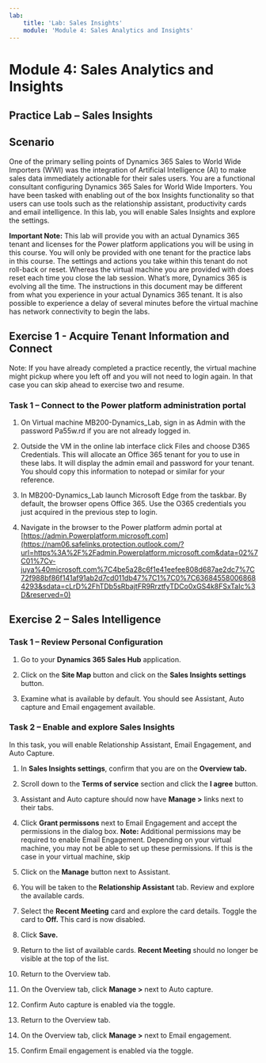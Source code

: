 ```yaml
---
lab:
    title: 'Lab: Sales Insights'
    module: 'Module 4: Sales Analytics and Insights'
---
```


Module 4: Sales Analytics and Insights
==================================

## Practice Lab – Sales Insights

Scenario
--------

One of the primary selling points of Dynamics 365 Sales to World Wide
Importers (WWI) was the integration of Artificial Intelligence (AI) to make
sales data immediately actionable for their sales users. You are a functional
consultant configuring Dynamics 365 Sales for World Wide Importers. You have
been tasked with enabling out of the box Insights functionality so that users can use
tools such as the relationship assistant, productivity cards and email
intelligence. In this lab, you will enable Sales Insights and explore the settings.

**Important Note:** This lab will provide you with an actual Dynamics 365 tenant
and licenses for the Power platform applications you will be using in this
course. You will only be provided with one tenant for the practice labs in this
course. The settings and actions you take within this tenant do not roll-back or
reset. Whereas the virtual machine you are provided with does reset each time
you close the lab session. What’s more, Dynamics 365 is evolving all the time. The
instructions in this document may be different from what you experience in your
actual Dynamics 365 tenant. It is also possible to experience a delay of several
minutes before the virtual machine has network connectivity to begin the labs.


Exercise 1 - Acquire Tenant Information and Connect
---------------------------------------------------

Note: If you have already completed a practice recently, the virtual machine
might pickup where you left off and you will not need to login again.  In that
case you can skip ahead to exercise two and resume.

### Task 1 – Connect to the Power platform administration portal

1.  On Virtual machine MB200-Dynamics_Lab, sign in as Admin with the password
    Pa55w.rd if you are not already logged in.

2.  Outside the VM in the online lab interface click Files and choose D365
    Credentials. This will allocate an Office 365 tenant for you to use in these
    labs.  It will display the admin email and password for your tenant.  You
    should copy this information to notepad or similar for your reference.

3.  In MB200-Dynamics_Lab launch Microsoft Edge from the taskbar. By default,
    the browser opens Office 365. Use the O365 credentials you just acquired in
    the previous step to login.

4.  Navigate in the browser to the Power platform admin portal at
    [https://admin.Powerplatform.microsoft.com](https://nam06.safelinks.protection.outlook.com/?url=https%3A%2F%2Fadmin.Powerplatform.microsoft.com&data=02%7C01%7Cv-juya%40microsoft.com%7C4be5a28c6f1e41eefee808d687ae2dc7%7C72f988bf86f141af91ab2d7cd011db47%7C1%7C0%7C636845580068684293&sdata=cLrD%2FhTDb5sRbajtFR9RrztfyTDCo0xGS4k8FSxTaIc%3D&reserved=0)

Exercise 2 – Sales Intelligence
-------------------------------

### Task 1 – Review Personal Configuration

1.  Go to your **Dynamics 365 Sales Hub** application.

2.  Click on the **Site Map** button and click on the **Sales Insights settings**
    button.

3.  Examine what is available by default. You should see Assistant, Auto capture and Email engagement available.

### Task 2 – Enable and explore Sales Insights 

In this task, you will enable Relationship Assistant, Email Engagement, and Auto
Capture.

1.  In **Sales Insights settings**, confirm that you are on the **Overview tab.**

2.  Scroll down to the **Terms of service** section and click the **I agree** button.

3.  Assistant and Auto capture should now have **Manage >** links next to their tabs.

4. Click **Grant permissons** next to Email Engagement and accept the permissions in the dialog box.
**Note:** Additional permissions may be required to enable Email Engagement. Depending on your virtual machine, you may not be able to set up these permissions. If this is the case in your virtual machine, skip 

5.  Click on the **Manage** button next to Assistant.

6.  You will be taken to the **Relationship Assistant** tab. Review and explore the available cards.

7. Select the **Recent Meeting** card and explore the card details. Toggle the card to **Off.** This card is now disabled.

8. Click **Save.**

9. Return to the list of available cards. **Recent Meeting** should no longer be visible at the top of the list.

10. Return to the Overview tab.

11. On the Overview tab, click **Manage >** next to Auto capture.

12. Confirm Auto capture is enabled via the toggle.

13. Return to the Overview tab.

14. On the Overview tab, click **Manage >** next to Email engagement.

15. Confirm Email engagement is enabled via the toggle.
